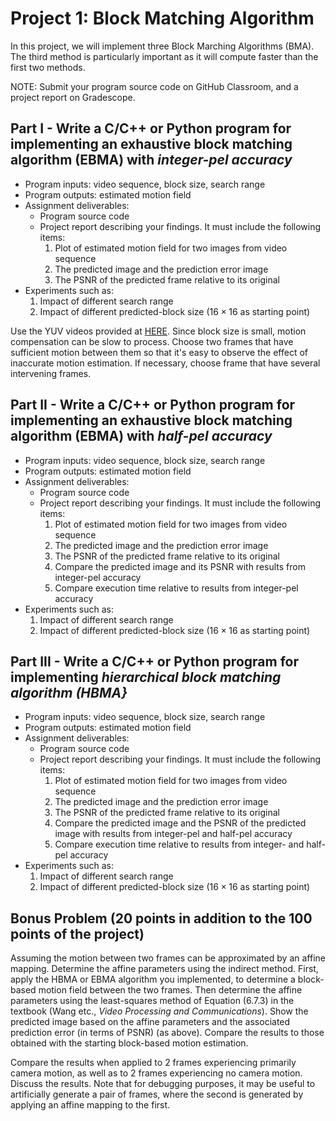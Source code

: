 # Project 1: Block Matching Algorithm
In this project, we will implement three Block Marching Algorithms (BMA). The third method is particularly important as it will compute faster than the first two methods. 

NOTE: Submit your program source code on GitHub Classroom, and a project report on Gradescope.

## Part I - Write a C/C++ or Python program for implementing an exhaustive block matching algorithm (EBMA) with *integer-pel accuracy*
- Program inputs: video sequence, block size, search range
- Program outputs: estimated motion field
- Assignment deliverables:
  - Program source code
  - Project report describing your findings. It must include the following items:
    1. Plot of estimated motion field for two images from video sequence 
    2. The predicted image and the prediction error image
    3. The PSNR of the predicted frame relative to its original
- Experiments such as:
    1. Impact of different search range
    2. Impact of different predicted-block size ($16 \times 16$ as starting point)

Use the YUV videos provided at [HERE](https://engineering.purdue.edu/~zhu0/ece634/sample_video.zip). Since block size is small, motion compensation can be slow to process. Choose two frames that have sufficient motion between them so that it's easy to observe the effect of inaccurate motion estimation. If necessary, choose frame that have several intervening frames.   
  
## Part II - Write a C/C++ or Python program for implementing an exhaustive block matching algorithm (EBMA) with *half-pel accuracy*
- Program inputs: video sequence, block size, search range
- Program outputs: estimated motion field
- Assignment deliverables:
  - Program source code
  - Project report describing your findings. It must include the following items:
    1. Plot of estimated motion field for two images from video sequence 
    2. The predicted image and the prediction error image
    3. The PSNR of the predicted frame relative to its original
    4. Compare the predicted image and its PSNR with results from integer-pel accuracy
    5. Compare execution time relative to results from integer-pel accuracy
- Experiments such as:
    1. Impact of different search range
    2. Impact of different predicted-block size ($16 \times 16$ as starting point)
      
## Part III - Write a C/C++ or Python program for implementing *hierarchical block matching algorithm (HBMA}*
- Program inputs: video sequence, block size, search range
- Program outputs: estimated motion field
- Assignment deliverables:
  - Program source code
  - Project report describing your findings. It must include the following items:
    1. Plot of estimated motion field for two images from video sequence 
    2. The predicted image and the prediction error image
    3. The PSNR of the predicted frame relative to its original
    4. Compare the predicted image and the PSNR of the predicted image with results from integer-pel and half-pel accuracy
    5. Compare execution time relative to results from integer- and half-pel accuracy
- Experiments such as:
    1. Impact of different search range
    2. Impact of different predicted-block size ($16 \times 16$ as starting point)

## Bonus Problem (20 points in addition to the 100 points of the project)
Assuming the motion between two frames can be approximated by an affine mapping. Determine the affine parameters using the indirect method. First, apply the HBMA or EBMA algorithm you implemented, to determine a block-based motion field between the two frames. Then determine the affine parameters using the least-squares method of Equation (6.7.3) in the textbook (Wang etc., *Video Processing and Communications*). Show the predicted image based on the affine parameters and the associated prediction error (in terms of PSNR) (as above). Compare the results to those obtained with the starting block-based motion estimation.

Compare the results when applied to 2 frames experiencing primarily camera motion, as well as to 2 frames experiencing no camera motion. Discuss the results. Note that for debugging purposes, it may be useful to artificially generate a pair of frames, where the second is generated by applying an affine mapping to the first.
